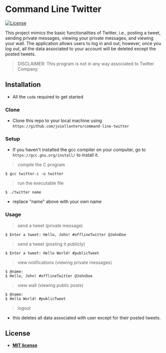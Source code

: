 # Command Line Twitter

[![License](http://img.shields.io/:license-mit-blue.svg?style=flat-square)](http://badges.mit-license.org)

This project mimics the basic functionalities of Twitter, i.e., posting a tweet, sending private messages, viewing your private messages, and viewing your wall. The application allows users to log in and out; however, once you log out, all the data associated to your account will be deleted except the posted tweets.

> DISCLAIMER: This program is not in any way associated to Twitter Company. 


## Installation

- All the `code` required to get started

### Clone

- Clone this repo to your local machine using `https://github.com/joiellantero/command-line-twitter`

### Setup

- If you haven't installed the gcc compiler on your computer, go to `https://gcc.gnu.org/install/` to install it.

> compile the C program
```shell
$ gcc twitter.c -o twitter
```

> run the executable file
```shell
$ ./twitter name
```
- replace "name" above with your own name

### Usage

> send a tweet (private message)
```shell
$ Enter a tweet: Hello, John! #offlineTwitter @JohnDoe
```

> send a tweet (posting it publicly)
```shell
$ Enter a tweet: Hello World! #publicTweet
```

> view notifications (viewing private messages)
```shell
$ @name:
$ Hello, John! #offlineTwitter @JohnDoe
```

> view wall (viewing public posts)
```shell
$ @name:
$ Hello World! #publicTweet
```

> logout
- this deletes all data associated with user except for their posted tweets.


## License

- **[MIT license](http://opensource.org/licenses/mit-license.php)**
